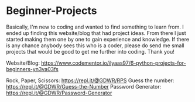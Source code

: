 # Beginner-Projects

Basically, I'm new to coding and wanted to find something to learn from. I ended up finding this website/blog that had project ideas. From there I just started making them one by one to gain experience and knowledge. If there is any chance anybody sees this who is a coder, please do send me small projects that would be good to get me further into coding. Thank you! 

Website/Blog: https://www.codementor.io/ilyaas97/6-python-projects-for-beginners-yn3va03fs

Rock, Paper, Scissors: https://repl.it/@GDWR/RPS
Guess the number: https://repl.it/@GDWR/Guess-the-Number
Password Generator: https://repl.it/@GDWR/Password-Generator
